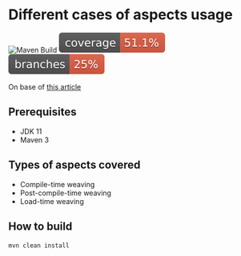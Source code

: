 
# Different cases of aspects usage
![Maven Build](https://github.com/andrei-punko/aspectj-sandbox/workflows/Java%20CI%20with%20Maven/badge.svg)
[![Coverage](.github/badges/jacoco.svg)](https://github.com/andrei-punko/aspectj-sandbox/actions/workflows/maven.yml)
[![Branches](.github/badges/branches.svg)](https://github.com/andrei-punko/aspectj-sandbox/actions/workflows/maven.yml)

On base of [this article](https://www.baeldung.com/aspectj)

## Prerequisites
- JDK 11
- Maven 3

## Types of aspects covered
- Compile-time weaving
- Post-compile-time weaving
- Load-time weaving

## How to build
```
mvn clean install
```
